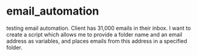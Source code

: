 # email_automation
 testing email automation. Client has 31,000 emails in their inbox.
 I want to create a script which allows me to provide a folder name and an email address as variables, and places emails from this address in a specified folder.
 
